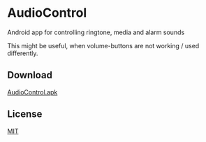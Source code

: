 # AudioControl

Android app for controlling ringtone, media and alarm sounds

This might be useful, when volume-buttons are not working / used differently.

## Download

[AudioControl.apk](AudioControl.apk)

## License

[MIT](LICENSE)
